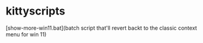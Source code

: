 # kittyscripts

[show-more-win11.bat](batch script that'll revert backt to the classic context menu for win 11)
